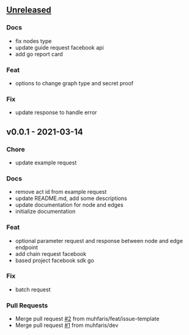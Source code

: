 <a name="unreleased"></a>
## [Unreleased]

### Docs
- fix nodes type
- update guide request facebook api
- add go report card

### Feat
- options to change graph type and secret proof

### Fix
- update response to handle error


<a name="v0.0.1"></a>
## v0.0.1 - 2021-03-14
### Chore
- update example request

### Docs
- remove act id from example request
- update README.md, add some descriptions
- update documentation for node and edges
- initialize documentation

### Feat
- optional parameter request and response between node and edge endpoint
- add chain request facebook
- based project facebook sdk go

### Fix
- batch request

### Pull Requests
- Merge pull request [#2](https://github.com/muhfaris/facebook-sdk-go/issues/2) from muhfaris/feat/issue-template
- Merge pull request [#1](https://github.com/muhfaris/facebook-sdk-go/issues/1) from muhfaris/dev


[Unreleased]: https://github.com/muhfaris/facebook-sdk-go/compare/v0.0.1...HEAD
